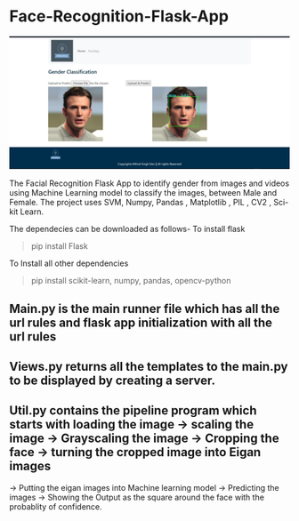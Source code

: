 # Face-Recognition-Flask-App

![Alt text](prediction.jpg?raw=true "Prediction Results")

The Facial Recognition Flask App to identify gender from images and videos using Machine Learning model to classify the images, between Male and Female. The project uses SVM, Numpy,
Pandas , Matplotlib , PIL , CV2 , Sci-kit Learn. 

The dependecies can be downloaded as follows-
To install flask

>pip install Flask

To Install all other dependencies

> pip install scikit-learn, numpy, pandas, opencv-python

## Main.py is the main runner file which has all the url rules and flask app initialization with all the url rules
## Views.py returns all the templates to the main.py to be displayed by creating a server.
## Util.py contains the pipeline program which starts with loading the image -> scaling the image -> Grayscaling the image -> Cropping the face -> turning the cropped image into Eigan images
-> Putting the eigan images into Machine learning model -> Predicting the images -> Showing the Output as the square around the face with the probablity of confidence.
